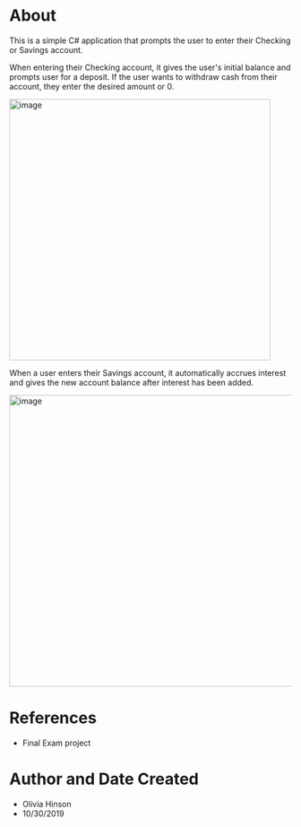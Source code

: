 # About
This is a simple C# application that prompts the user to enter their Checking or Savings account. 

When entering their Checking account, it gives the user's initial balance and prompts user for a deposit. If the user wants to withdraw cash from their account, they enter the desired amount or 0. 

<img width="466" alt="image" src="https://github.com/ohinson01/Account/assets/69820358/20f89499-1b2e-4242-b2a7-a02c35335a4a">

When a user enters their Savings account, it automatically accrues interest and gives the new account balance after interest has been added. 

<img width="520" alt="image" src="https://github.com/ohinson01/Account/assets/69820358/f82b8491-a63a-4acf-8c93-db0226ef4d87">

# References
- Final Exam project 
  
# Author and Date Created
- Olivia Hinson
- 10/30/2019
